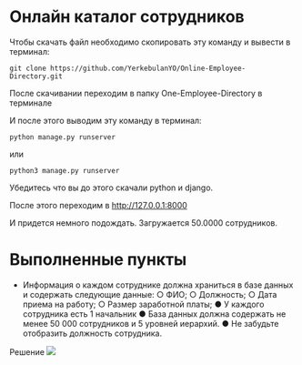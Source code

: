 # Онлайн каталог сотрудников

Чтобы скачать файл необходимо скопировать эту команду и вывести в терминал:

``` git clone https://github.com/YerkebulanYO/Online-Employee-Directory.git ```

После скачивании переходим в папку One-Employee-Directory в терминале

И после этого выводим эту команду в терминал:

``` python manage.py runserver ```

или

``` python3 manage.py runserver ```

Убедитесь что вы до этого скачали python и django.

После этого переходим в http://127.0.0.1:8000

И придется немного подождать. Загружается 50.0000 сотрудников. 

# Выполненные пункты

- Информация о каждом сотруднике должна храниться в базе данных и содержать следующие данные:
  ○ ФИО;
  ○ Должность;
  ○ Дата приема на работу;
  ○ Размер заработной платы;
  ● У каждого сотрудника есть 1 начальник
  ● База данных должна содержать не менее 50 000 сотрудников и 5 уровней иерархий.
  ● Не забудьте отобразить должность сотрудника.
 
Решение
<img src='Изображения/snimok.png' > 

